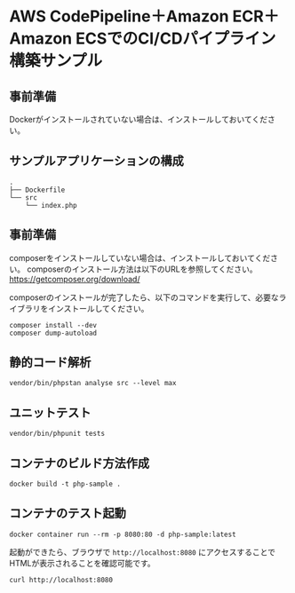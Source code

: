 # AWS CodePipeline＋Amazon ECR＋Amazon ECSでのCI/CDパイプライン構築サンプル


## 事前準備

Dockerがインストールされていない場合は、インストールしておいてください。

## サンプルアプリケーションの構成


```shell
.
├── Dockerfile
└── src
    └── index.php
```

## 事前準備

composerをインストールしていない場合は、インストールしておいてください。
composerのインストール方法は以下のURLを参照してください。
https://getcomposer.org/download/

composerのインストールが完了したら、以下のコマンドを実行して、必要なライブラリをインストールしてください。

```shell
composer install --dev
composer dump-autoload
```

## 静的コード解析

```shell
vendor/bin/phpstan analyse src --level max
```

## ユニットテスト

```shell
vendor/bin/phpunit tests
```

## コンテナのビルド方法作成


```shell
docker build -t php-sample .
```

## コンテナのテスト起動

```shell
docker container run --rm -p 8080:80 -d php-sample:latest
```

起動ができたら、ブラウザで `http://localhost:8080` にアクセスすることでHTMLが表示されることを確認可能です。

```shell
curl http://localhost:8080
```
